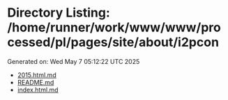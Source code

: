 # Directory Listing: /home/runner/work/www/www/processed/pl/pages/site/about/i2pcon
Generated on: Wed May  7 05:12:22 UTC 2025

- [2015.html.md](2015.html.md)
- [README.md](README.md)
- [index.html.md](index.html.md)
